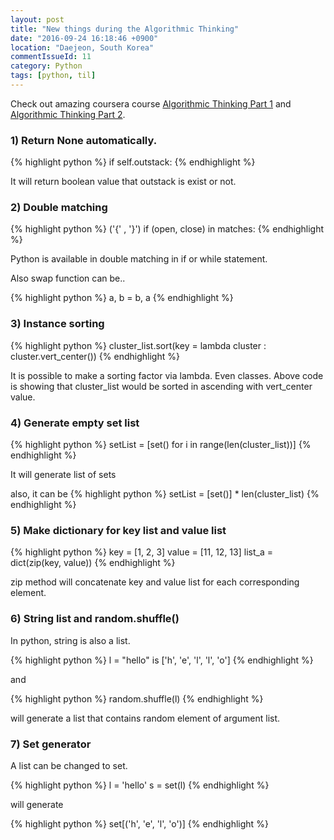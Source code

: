 ```yaml
---
layout: post
title: "New things during the Algorithmic Thinking"
date: "2016-09-24 16:18:46 +0900"
location: "Daejeon, South Korea"
commentIssueId: 11
category: Python
tags: [python, til]
---
```


Check out amazing coursera course [Algorithmic Thinking Part 1](https://www.coursera.org/learn/algorithmic-thinking-1) and [Algorithmic Thinking Part 2](https://www.coursera.org/learn/algorithmic-thinking-2).

<h3>1) Return None automatically.</h3>

{% highlight python %}
if self.outstack:
{% endhighlight %}

It will return boolean value that outstack is exist or not.


<h3>2) Double matching</h3>

{% highlight python %}
('{' , '}')
if (open, close) in matches:
{% endhighlight %}

Python is available in double matching in if or while statement.

Also swap function can be..

{% highlight python %}
a, b = b, a
{% endhighlight %}


<h3>3) Instance sorting</h3>

{% highlight python %}
cluster_list.sort(key =
    lambda cluster : cluster.vert_center())
{% endhighlight %}

It is possible to make a sorting factor via lambda. Even classes.
Above code is showing that cluster_list would be sorted in ascending with vert_center value.


<h3>4) Generate empty set list</h3>

{% highlight python %}
setList = [set() for i in range(len(cluster_list))]
{% endhighlight %}

It will generate list of sets

also, it can be
{% highlight python %}
setList = [set()] * len(cluster_list)
{% endhighlight %}

<h3>5) Make dictionary for key list and value list</h3>

{% highlight python %}
key = [1, 2, 3]
value  = [11, 12, 13]
list_a = dict(zip(key, value))
{% endhighlight %}

zip method will concatenate key and value list for each corresponding element.


<h3>6) String list and random.shuffle()</h3>

In python, string is also a list.

{% highlight python %}
l = "hello" is ['h', 'e', 'l', 'l', 'o']
{% endhighlight %}

and

{% highlight python %}
random.shuffle(l)
{% endhighlight %}

will generate a list that contains random element of argument list.


<h3>7) Set generator</h3>

A list can be changed to set.

{% highlight python %}
l = 'hello'
s = set(l)
{% endhighlight %}

will generate

{% highlight python %}
set[('h', 'e', 'l', 'o')]
{% endhighlight %}
